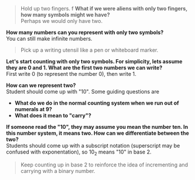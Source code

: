 > Hold up two fingers.
f
**What if we were aliens with only two fingers, how many symbols might we have?**<br>
Perhaps we would only have two.

**How many numbers can you represent with only two symbols?**<br>
You can still make infinite numbers.

> Pick up a writing utensil like a pen or whiteboard marker.

**Let's start counting with only two symbols. For simplicity, lets assume they are 0 and 1. What are the first two numbers we can write?**<br>
First write 0 (to represent the number 0), then write 1.

**How can we represent two?**<br>
Student should come up with "10". Some guiding questions are<br>
- **What do we do in the normal counting system when we run out of numerals at 9?**
- **What does it mean to "carry"?**

**If someone read the "10", they may assume you mean the number ten. In this number system, it means two. How can we differentiate between the two?**<br>
Students should come up with a subscript notation (superscript may be confused with exponentation), so $10_2$ means "10" in base 2.

> Keep counting up in base 2 to reinforce the idea of incrementing and carrying with a binary number.
